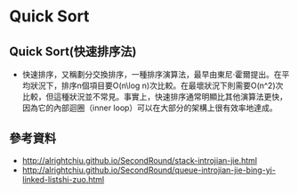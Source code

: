 # Quick Sort

## Quick Sort(快速排序法)
- 快速排序，又稱劃分交換排序，一種排序演算法，最早由東尼·霍爾提出。在平均狀況下，排序n個項目要O(n\log n)次比較。在最壞狀況下則需要O(n^2)次比較，但這種狀況並不常見。事實上，快速排序通常明顯比其他演算法更快，因為它的內部迴圈（inner loop）可以在大部分的架構上很有效率地達成。

## 參考資料
- http://alrightchiu.github.io/SecondRound/stack-introjian-jie.html
- http://alrightchiu.github.io/SecondRound/queue-introjian-jie-bing-yi-linked-listshi-zuo.html

